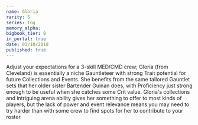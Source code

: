 ```yaml
---
name: Gloria
rarity: 5
series: tng
memory_alpha:
bigbook_tier: 8
in_portal: true
date: 03/10/2018
published: true
---
```


Adjust your expectations for a 3-skill MED/CMD crew; Gloria (from Cleveland) is essentially a niche Gauntleteer with strong Trait potential for future Collections and Events. She benefits from the same tailored Gauntlet sets that her older sister Bartender Guinan does, with Proficiency just strong enough to be useful when she catches some Crit value. 
Gloria's collections and intriguing arena ability gives her something to offer to most kinds of players, but the lack of power and event relevance means you may need to try harder than with some crew to find spots for her to contribute to your roster.
